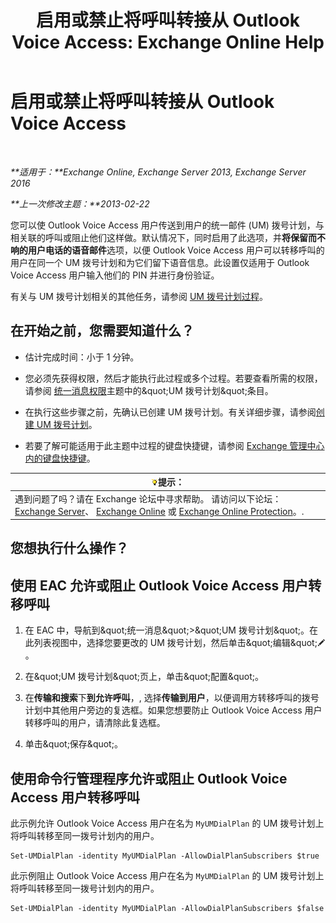 ﻿---
title: '启用或禁止将呼叫转接从 Outlook Voice Access: Exchange Online Help'
TOCTitle: 启用或禁止将呼叫转接从 Outlook Voice Access
ms:assetid: b80c57f1-394c-4608-8ad3-52a3e6d697db
ms:mtpsurl: https://technet.microsoft.com/zh-cn/library/Ee423554(v=EXCHG.150)
ms:contentKeyID: 52061443
ms.date: 05/23/2018
mtps_version: v=EXCHG.150
ms.translationtype: MT
---

# 启用或禁止将呼叫转接从 Outlook Voice Access

 

_**适用于：**Exchange Online, Exchange Server 2013, Exchange Server 2016_

_**上一次修改主题：**2013-02-22_

您可以使 Outlook Voice Access 用户传送到用户的统一邮件 (UM) 拨号计划，与相关联的呼叫或阻止他们这样做。默认情况下，同时启用了此选项，并**将保留而不响的用户电话的语音邮件**选项，以便 Outlook Voice Access 用户可以转移呼叫的用户在同一个 UM 拨号计划和为它们留下语音信息。此设置仅适用于 Outlook Voice Access 用户输入他们的 PIN 并进行身份验证。

有关与 UM 拨号计划相关的其他任务，请参阅 [UM 拨号计划过程](um-dial-plan-procedures-exchange-2013-help.md)。

## 在开始之前，您需要知道什么？

  - 估计完成时间：小于 1 分钟。

  - 您必须先获得权限，然后才能执行此过程或多个过程。若要查看所需的权限，请参阅 [统一消息权限](unified-messaging-permissions-exchange-2013-help.md)主题中的\&quot;UM 拨号计划\&quot;条目。

  - 在执行这些步骤之前，先确认已创建 UM 拨号计划。有关详细步骤，请参阅[创建 UM 拨号计划](create-a-um-dial-plan-exchange-2013-help.md)。

  - 若要了解可能适用于此主题中过程的键盘快捷键，请参阅 [Exchange 管理中心内的键盘快捷键](keyboard-shortcuts-in-the-exchange-admin-center-exchange-online-protection-help.md)。

<table>
<thead>
<tr class="header">
<th><img src="images/Bb124558.tip(EXCHG.150).gif" title="提示" alt="提示" />提示：</th>
</tr>
</thead>
<tbody>
<tr class="odd">
<td>遇到问题了吗？请在 Exchange 论坛中寻求帮助。 请访问以下论坛：<a href="https://go.microsoft.com/fwlink/p/?linkid=60612">Exchange Server</a>、 <a href="https://go.microsoft.com/fwlink/p/?linkid=267542">Exchange Online</a> 或 <a href="https://go.microsoft.com/fwlink/p/?linkid=285351">Exchange Online Protection</a>。.</td>
</tr>
</tbody>
</table>


## 您想执行什么操作？

## 使用 EAC 允许或阻止 Outlook Voice Access 用户转移呼叫

1.  在 EAC 中，导航到\&quot;统一消息\&quot;\>\&quot;UM 拨号计划\&quot;。在此列表视图中，选择您要更改的 UM 拨号计划，然后单击\&quot;编辑\&quot;![编辑图标](images/Bb124582.6f53ccb2-1f13-4c02-bea0-30690e6ea71d(EXCHG.150).gif "编辑图标")。

2.  在\&quot;UM 拨号计划\&quot;页上，单击\&quot;配置\&quot;。

3.  在**传输和搜索**下**到允许呼叫**，, 选择**传输到用户**，以便调用方转移呼叫的拨号计划中其他用户旁边的复选框。如果您想要防止 Outlook Voice Access 用户转移呼叫的用户，请清除此复选框。

4.  单击\&quot;保存\&quot;。

## 使用命令行管理程序允许或阻止 Outlook Voice Access 用户转移呼叫

此示例允许 Outlook Voice Access 用户在名为 `MyUMDialPlan` 的 UM 拨号计划上将呼叫转移至同一拨号计划内的用户。

    Set-UMDialPlan -identity MyUMDialPlan -AllowDialPlanSubscribers $true

此示例阻止 Outlook Voice Access 用户在名为 `MyUMDialPlan` 的 UM 拨号计划上将呼叫转移至同一拨号计划内的用户。

    Set-UMDialPlan -identity MyUMDialPlan -AllowDialPlanSubscribers $false

